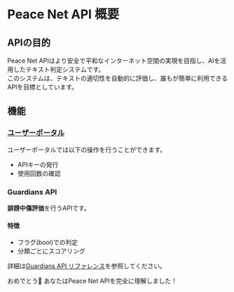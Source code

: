 # Peace Net API 概要
## APIの目的
Peace Net APIはより安全で平和なインターネット空間の実現を目指し、AIを活用したテキスト判定システムです。<br/>
このシステムは、テキストの適切性を自動的に評価し、誰もが簡単に利用できるAPIを目標としています。

## 機能

### <a href="https://pe-ace.net" target="_blank">ユーザーポータル</a>
ユーザーポータルでは以下の操作を行うことができます。
  - APIキーの発行
  - 使用回数の確認

### Guardians API
**誹謗中傷評価**を行うAPIです。
#### 特徴
- フラグ(bool)での判定
- 分類ごとにスコアリング

詳細は[Guardians API リファレンス](./features/guardians.md)を参照してください。

おめでとう:tada:
あなたはPeace Net APIを完全に理解しました！
